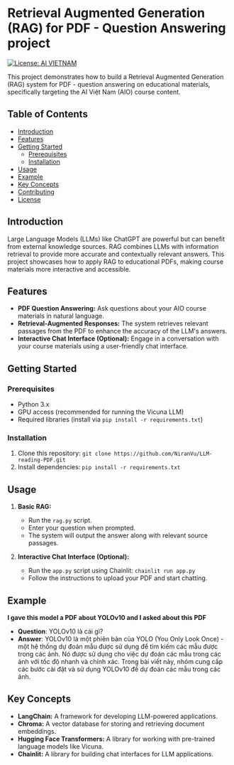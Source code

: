# Retrieval Augmented Generation (RAG) for PDF - Question Answering project

[![License: AI VIETNAM](https://scontent.fsgn19-1.fna.fbcdn.net/v/t39.30808-6/326762542_533351005436945_3355631653176967012_n.png?_nc_cat=105&ccb=1-7&_nc_sid=6ee11a&_nc_eui2=AeE9pOsTEb7zxmRQrvyUBPxgtF52D5hLN4O0XnYPmEs3g7AlMLgEk3fAp7aFuzj6N7_pHZY75KuK2hkn9QFlKhTI&_nc_ohc=RKGdWrggtYQQ7kNvgHyNqOv&_nc_ht=scontent.fsgn19-1.fna&cb_e2o_trans=t&oh=00_AYDul-l8EEwNeIkfQn3WcrS_EnX0GgO6pVPbDRwM9LKR2Q&oe=668F3B3F)](https://www.facebook.com/aivietnam.edu.vn)

This project demonstrates how to build a Retrieval Augmented Generation (RAG) system for PDF - question answering on educational materials, specifically targeting the AI Việt Nam (AIO) course content.

## Table of Contents

- [Introduction](#introduction)
- [Features](#features)
- [Getting Started](#getting-started)
    - [Prerequisites](#prerequisites)
    - [Installation](#installation)
- [Usage](#usage)
- [Example](#example)
- [Key Concepts](#key-concepts)
- [Contributing](#contributing)
- [License](#license)

## Introduction

Large Language Models (LLMs) like ChatGPT are powerful but can benefit from external knowledge sources. RAG combines LLMs with information retrieval to provide more accurate and contextually relevant answers. This project showcases how to apply RAG to educational PDFs, making course materials more interactive and accessible.

## Features

- **PDF Question Answering:** Ask questions about your AIO course materials in natural language.
- **Retrieval-Augmented Responses:**  The system retrieves relevant passages from the PDF to enhance the accuracy of the LLM's answers.
- **Interactive Chat Interface (Optional):** Engage in a conversation with your course materials using a user-friendly chat interface.

## Getting Started

### Prerequisites

- Python 3.x
- GPU access (recommended for running the Vicuna LLM)
- Required libraries (install via `pip install -r requirements.txt`)

### Installation

1. Clone this repository: `git clone https://github.com/NiranVu/LLM-reading-PDF.git`
2. Install dependencies: `pip install -r requirements.txt`

## Usage

1. **Basic RAG:**
   - Run the `rag.py` script.
   - Enter your question when prompted.
   - The system will output the answer along with relevant source passages.

2. **Interactive Chat Interface (Optional):**
   - Run the `app.py` script using Chainlit: `chainlit run app.py`
   - Follow the instructions to upload your PDF and start chatting.

## Example
**I gave this model a PDF about YOLOv10 and I asked about this PDF**
- **Question**: YOLOv10 là cái gì?
- **Answer**: YOLOv10 là một phiên bản của YOLO (You Only Look Once) - một hệ thống dự đoán mẫu được sử dụng để tìm kiếm các mẫu được trong các ảnh. Nó được sử dụng cho việc dự đoán các mẫu trong các ảnh với tốc độ nhanh và chính xác. Trong bài viết này, nhóm cung cấp các bước cài đặt và sử dụng YOLOv10 để dự đoán các mẫu trong các ảnh.

## Key Concepts

- **LangChain:** A framework for developing LLM-powered applications.
- **Chroma:** A vector database for storing and retrieving document embeddings.
- **Hugging Face Transformers:** A library for working with pre-trained language models like Vicuna.
- **Chainlit:** A library for building chat interfaces for LLM applications.
